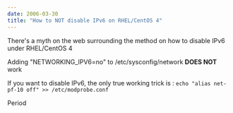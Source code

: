 ```yaml
---
date: 2006-03-30
title: "How to NOT disable IPv6 on RHEL/CentOS 4"
---
```


There's a myth on the web surrounding the method on how to disable IPv6 under RHEL/CentOS 4

Adding "NETWORKING_IPV6=no" to /etc/sysconfig/network **DOES NOT** work

If you want to disable IPv6, the only true working trick is : 
`echo "alias net-pf-10 off" >> /etc/modprobe.conf`

Period
